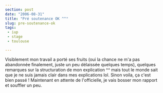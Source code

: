 ```yaml
---
section: post
date: "2006-08-31"
title: "Pré soutenance OK ^^"
slug: pre-soutenance-ok
tags:
 - iup
 - stage
 - toulouse

---
```


Visiblement mon travail a porté ses fruits (oui la chance ne m'a pas abandonnée finalement, juste un peu délaissée quelques temps), quelques remarques sur la structuration de mon explication ^^ mais tout le monde sait que je ne suis jamais clair dans mes explications lol. Sinon voila, ça c'est bien passé ! Maintenant en attente de l'officielle, je vais bosser mon rapport et souffler un peu.

